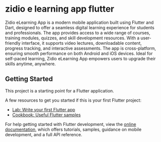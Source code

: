 # zidio e learning app flutter

Zidio eLearning App is a modern mobile application built using Flutter and Dart, designed to offer a seamless digital learning experience for students and professionals. The app provides access to a wide range of courses, training modules, quizzes, and skill development resources. With a user-friendly interface, it supports video lectures, downloadable content, progress tracking, and interactive assessments. The app is cross-platform, ensuring smooth performance on both Android and iOS devices. Ideal for self-paced learning, Zidio eLearning App empowers users to upgrade their skills anytime, anywhere.

## Getting Started

This project is a starting point for a Flutter application.

A few resources to get you started if this is your first Flutter project:

- [Lab: Write your first Flutter app](https://docs.flutter.dev/get-started/codelab)
- [Cookbook: Useful Flutter samples](https://docs.flutter.dev/cookbook)

For help getting started with Flutter development, view the
[online documentation](https://docs.flutter.dev/), which offers tutorials,
samples, guidance on mobile development, and a full API reference.
